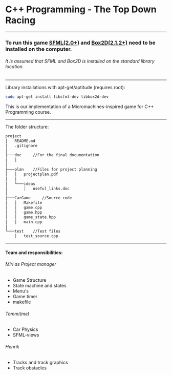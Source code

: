 # C++ Programming - The Top Down Racing

---
### To run this game [SFML(2.0+)][] and [Box2D(2.1.2+)][] need to be installed on the computer.
###### It is assumed that SFML and Box2D is installed on the standard library location.
---
Library installations with apt-get/aptitude (requires root): 

```sh
sudo apt-get install libsfml-dev libbox2d-dev
```

This is our implementation of a Micromachines-inspired game for C++ Programming course.

---

The folder structure:

```sh
project
│   README.md
│   .gitignore
│
├───doc     //For the final documentation
│   │
│
├───plan    //Files for project planning
│   │   projectplan.pdf
│   │
│   └───ideas
│       │   useful_links.doc
│
├───CarGame     //Source code
│   │   Makefile
│   │   game.cpp
│   │   game.hpp
│   │   game_state.hpp
│   │   main.cpp
│
└───test    //Test files
    │   test_source.cpp
```
---
#### Team and responsibilities:
###### Miri as Project manager
* Game Structure
* State machine and states
* Menu's
* Game timer
* makefile

###### Tommi(me)
* Car Physics
* SFML-views

###### Henrik
* Tracks and track graphics
* Track obstacles



[SFML(2.0+)]: http://www.sfml-dev.org/
[Box2D(2.1.2+)]: http://box2d.org/


